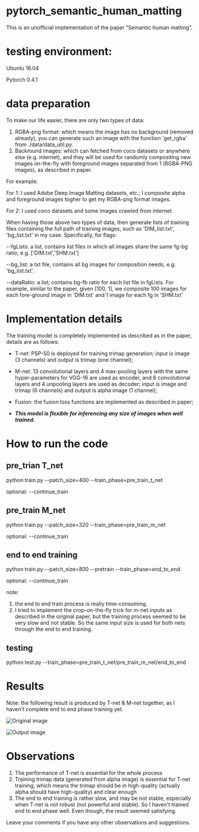 # pytorch_semantic_human_matting
This is an unofficial implementation of the paper "Semantic human matting". 

# testing environment:
Ubuntu 16.04

Pytorch 0.4.1

# data preparation

To make our life easier, there are only two types of data:
1. RGBA-png format: which means the image has no background (removed already), 
you can generate such an image with the function 'get_rgba' from ./data/data_util.py.
2. Backround images: which can fetched from coco datasets or anywhere else (e.g. internet), and they will be used for randomly compositing new images on-the-fly with foreground images separated from 1 (RGBA-PNG images), as described in paper.

For example: 

For 1: I used Adobe Deep Image Matting datasets, etc.; I composite alpha and foreground images togher to get my RGBA-png format images.

For 2: I used coco datasets and some images crawled from internet.

When having those above two types of data, then generate lists of training files containing the full path of training images, 
such as 'DIM_list.txt', 'bg_list.txt' in my case. Specifically, for flags:

--fgLists: a list, contains list files in which all images share the same fg-bg ratio, e.g. ['DIM.txt','SHM.txt']

--bg_list: a txt file, contains all bg images for composition needs, e.g. 'bg_list.txt'.

--dataRatio: a list, contains bg-fb ratio for each list file in fgLists. For example, similar to the paper, 
given [100, 1], we composite 100 images for each fore-ground image in 'DIM.txt' and 1 image for each fg in 'SHM.txt'

# Implementation details
The training model is completely implemented as described as in the paper, details are as follows:
* T-net: PSP-50 is deployed for training trimap generation; input is image (3 channels) and output is trimap (one channel);

* M-net: 13 convolutional layers and 4 max-pooling layers with the same hyper-parameters for VGG-16 are used as encoder, and 6 convolutional layers and 4 unpooling layers are used as decoder; input is image and trimap (6 channels) and output is alpha image (1 channel);

* Fusion: the fusion loss functions are implemented as described in paper;

* **_This model is flexible for inferencing any size of images when well trained._**

# How to run the code
## pre_trian T_net
python train.py --patch_size=400  --train_phase=pre_train_t_net

optional: --continue_train

## pre_train M_net
python train.py --patch_size=320  --train_phase=pre_train_m_net

optional: --continue_train

## end to end training
python train.py --patch_size=800 --pretrain --train_phase=end_to_end

optional: --continue_train

note: 
1. the end to end train process is really time-consuming.
2. I tried to implement the crop-on-the-fly trick for m-net inputs as described in the original paper, 
but the training process seemed to be very slow and not stable. So the same input size is used for both
nets through the end to end training.

## testing
python test.py --train_phase=pre_train_t_net/pre_train_m_net/end_to_end

# Results
Note: the following result is produced by T-net & M-net together, as I haven't complete end to end phase training yet.

![Original image](https://github.com/tsing90/pytorch_semantic_human_matting/tree/master/data/0000.jpg)

![Output image](https://github.com/tsing90/pytorch_semantic_human_matting/tree/master/data/0000-AIT.png)

# Observations
1. The performance of T-net is essential for the whole process
2. Training trimap data (generated from alpha image) is essential for T-net training, which means the trimap should
 be in high-quality (actually alpha should have high-quality) and clear enough
3. The end to end training is rather slow, and may be not stable, especially when T-net is not robust 
(not powerful and stable). So I haven't trained end to end phase well. Even though, the result seemed satisfying.

Leave your comments if you have any other observations and suggestions.